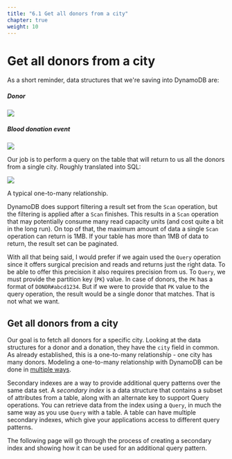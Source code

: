 ```yaml
---
title: "6.1 Get all donors from a city"
chapter: true
weight: 10
---
```


# Get all donors from a city
As a short reminder, data structures that we're saving into DynamoDB are:

##### Donor

![](/images/code_screenshots/80_10_1.png)

##### Blood donation event

![](/images/code_screenshots/80_10_2.png)

Our job is to perform a query on the table that will return to us all the donors from a single city. Roughly translated
into SQL:

![](/images/code_screenshots/80_10_3.png)

A typical one-to-many relationship.

DynamoDB does support filtering a result set from the `Scan` operation, but the filtering is applied after a `Scan`
finishes. This results in a `Scan` operation that may potentially consume many read capacity units (and cost quite a bit
in the long run). On top of that, the maximum amount of data a single `Scan` operation can return is 1MB. If your table
has more than 1MB of data to return, the result set can be paginated.

With all that being said, I would prefer if we again used the `Query` operation since it offers surgical precision and
reads and returns just the right data. To be able to offer this precision it also requires precision from us. To `Query`,
we must provide the partition key (`PK`) value. In case of donors, the `PK` has a format of `DONOR#abcd1234`. But if we were
to provide that `PK` value to the query operation, the result would be a single donor that matches. That is not what we
want.

## Get all donors from a city

Our goal is to fetch all donors for a specific city. Looking at the data structures for a donor and a donation, they have
the `city` field in common. As already established, this is a one-to-many relationship - one city has many donors. Modeling
a one-to-many relationship with DynamoDB can be done in [multiple ways](https://www.alexdebrie.com/posts/dynamodb-one-to-many/).

Secondary indexes are a way to provide additional query patterns over the same data set. A _secondary index_
is a data structure that contains a subset of attributes from a table, along with an alternate key to support Query 
operations. You can retrieve data from the index using a `Query`, in much the same way as you use `Query` with a table. 
A table can have multiple secondary indexes, which give your applications access to different query patterns.

The following page will go through the process of creating a secondary index and showing how it can be used for an 
additional query pattern.
